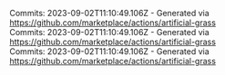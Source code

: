 Commits: 2023-09-02T11:10:49.106Z - Generated via https://github.com/marketplace/actions/artificial-grass
<br>
Commits: 2023-09-02T11:10:49.106Z - Generated via https://github.com/marketplace/actions/artificial-grass
<br>
Commits: 2023-09-02T11:10:49.106Z - Generated via https://github.com/marketplace/actions/artificial-grass
<br>
